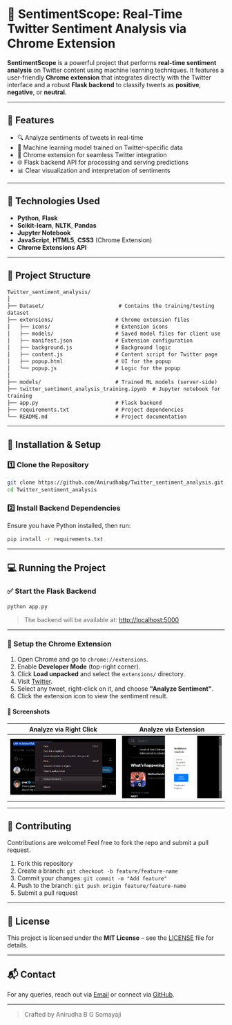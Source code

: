 # 🎯 SentimentScope: Real-Time Twitter Sentiment Analysis via Chrome Extension

**SentimentScope** is a powerful project that performs **real-time sentiment analysis** on Twitter content using machine learning techniques. It features a user-friendly **Chrome extension** that integrates directly with the Twitter interface and a robust **Flask backend** to classify tweets as **positive**, **negative**, or **neutral**.

---

## 🚀 Features

* 🔍 Analyze sentiments of tweets in real-time
* 🧠 Machine learning model trained on Twitter-specific data
* 🧩 Chrome extension for seamless Twitter integration
* 🌐 Flask backend API for processing and serving predictions
* 📊 Clear visualization and interpretation of sentiments

---

## 🧠 Technologies Used

* **Python**, **Flask**
* **Scikit-learn**, **NLTK**, **Pandas**
* **Jupyter Notebook**
* **JavaScript**, **HTML5**, **CSS3** (Chrome Extension)
* **Chrome Extensions API**

---

## 📁 Project Structure

```plaintext
Twitter_sentiment_analysis/
│
├── Dataset/                        # Contains the training/testing dataset
├── extensions/                    # Chrome extension files
│   ├── icons/                     # Extension icons
│   ├── models/                    # Saved model files for client use
│   ├── manifest.json              # Extension configuration
│   ├── background.js              # Background logic
│   ├── content.js                 # Content script for Twitter page
│   ├── popup.html                 # UI for the popup
│   └── popup.js                   # Logic for the popup
│
├── models/                        # Trained ML models (server-side)
├── twitter_sentiment_analysis_training.ipynb  # Jupyter notebook for training
├── app.py                         # Flask backend
├── requirements.txt               # Project dependencies
└── README.md                      # Project documentation
```

---

## 🔧 Installation & Setup

### 1️⃣ Clone the Repository

```bash
git clone https://github.com/Anirudhabg/Twitter_sentiment_analysis.git
cd Twitter_sentiment_analysis
```

### 2️⃣ Install Backend Dependencies

Ensure you have Python installed, then run:

```bash
pip install -r requirements.txt
```

---

## 💻 Running the Project

### ✅ Start the Flask Backend

```bash
python app.py
```

> The backend will be available at: [http://localhost:5000](http://localhost:5000)

---

### 🧩 Setup the Chrome Extension

1. Open Chrome and go to `chrome://extensions`.
2. Enable **Developer Mode** (top-right corner).
3. Click **Load unpacked** and select the `extensions/` directory.
4. Visit [Twitter](https://twitter.com).
5. Select any tweet, right-click on it, and choose **"Analyze Sentiment"**.
6. Click the extension icon to view the sentiment result.

#### 📸 Screenshots

| Analyze via Right Click                                                                                                                   | Analyze via Extension                                                                                                                  |
| ----------------------------------------------------------------------------------------------------------------------------------------- | -------------------------------------------------------------------------------------------------------------------------------------- |
| ![Analyze Sentiment](https://github.com/Anirudhabg/Twitter_sentiment_analysis/blob/5f3d83c54b2205ee3ba7bc11c32373979a3de3ae/Images/1.png) | ![Extension Icon](https://github.com/Anirudhabg/Twitter_sentiment_analysis/blob/5f3d83c54b2205ee3ba7bc11c32373979a3de3ae/Images/2.png) |

---

## 📌 Contributing

Contributions are welcome! Feel free to fork the repo and submit a pull request.

1. Fork this repository
2. Create a branch: `git checkout -b feature/feature-name`
3. Commit your changes: `git commit -m "Add feature"`
4. Push to the branch: `git push origin feature/feature-name`
5. Submit a pull request

---

## 📜 License

This project is licensed under the **MIT License** – see the [LICENSE](LICENSE) file for details.

---

## 📬 Contact

For any queries, reach out via [Email](mailto:anirudhabg@gmail.com) or connect via [GitHub](https://github.com/Anirudhabg).

---

> Crafted by Anirudha B G Somayaji
